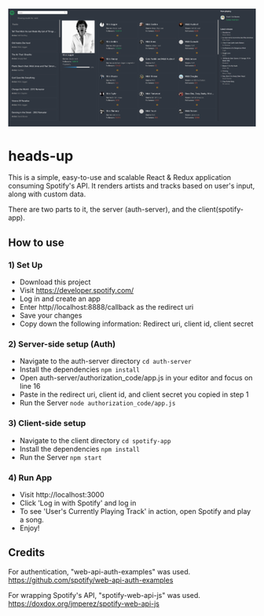 ![alt text](https://raw.githubusercontent.com/mbaronetti/spotify-dash/master/preview.png "Preview")

# heads-up
This is a simple, easy-to-use and scalable React & Redux application consuming Spotify's API.
It renders artists and tracks based on user's input, along with custom data.

There are two parts to it, the server (auth-server), and the client(spotify-app).

## How to use

### 1) Set Up
- Download this project
- Visit https://developer.spotify.com/
- Log in and create an app
- Enter http//localhost:8888/callback as the redirect uri
- Save your changes
- Copy down the following information: Redirect uri, client id, client secret

### 2)  Server-side setup (Auth)
- Navigate to the auth-server directory `cd auth-server`
- Install the dependencies `npm install`
- Open auth-server/authorization_code/app.js in your editor and focus on line 16
- Paste in the redirect uri, client id, and client secret you copied in step 1
- Run the Server `node authorization_code/app.js`

### 3)  Client-side setup
- Navigate to the client directory `cd spotify-app`
- Install the dependencies `npm install`
- Run the Server `npm start`

### 4)  Run App
- Visit http://localhost:3000
- Click 'Log in with Spotify' and log in
- To see 'User's Currently Playing Track' in action, open Spotify and play a song.
- Enjoy!

## Credits
For authentication, "web-api-auth-examples" was used.
https://github.com/spotify/web-api-auth-examples

For wrapping Spotify's API, "spotify-web-api-js" was used.
https://doxdox.org/jmperez/spotify-web-api-js
